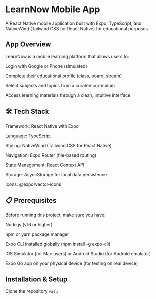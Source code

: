 # LearnNow Mobile App

A React Native mobile application built with Expo, TypeScript, and NativeWind (Tailwind CSS for React Native) for educational purposes.

## App Overview

LearnNow is a mobile learning platform that allows users to:

Login with Google or Phone (simulated)

Complete their educational profile (class, board, stream)

Select subjects and topics from a curated curriculum

Access learning materials through a clean, intuitive interface

## 🛠️ Tech Stack

Framework: React Native with Expo

Language: TypeScript

Styling: NativeWind (Tailwind CSS for React Native)

Navigation: Expo Router (file-based routing)

State Management: React Context API

Storage: AsyncStorage for local data persistence

Icons: @expo/vector-icons

## 📋 Prerequisites

Before running this project, make sure you have:

Node.js (v16 or higher)

npm or yarn package manager

Expo CLI installed globally (npm install -g expo-cli)

iOS Simulator (for Mac users) or Android Studio (for Android emulator)

Expo Go app on your physical device (for testing on real device)

## Installation & Setup

Clone the repository
```vasu```
